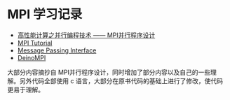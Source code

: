 # MPI 学习记录

* [高性能计算之并行编程技术 —— MPI并行程序设计](http://hpclab.cs.tsinghua.edu.cn/~duzh/book/mpi.pdf)
* [MPI Tutorial  ](http://mpitutorial.com/tutorials/mpi-hello-world/)
* [Message Passing Interface](https://computing.llnl.gov/tutorials/mpi/)
* [DeinoMPI](http://mpi.deino.net/)

大部分内容摘抄自 MPI并行程序设计，同时增加了部分内容以及自己的一些理解。另外代码全部使用 c 语言，大部分在原书代码的基础上进行了修改，使代码更易于理解。
